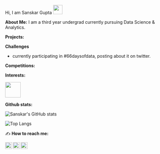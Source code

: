 Hi, I am Sanskar Gupta <img src="https://c.tenor.com/SNL9_xhZl9oAAAAj/waving-hand-joypixels.gif" width="30" height ="30"/>


**About Me:**
I am a third year undergrad currently pursuing Data Science & Analytics.


**Projects:**


**Challenges**
  - currently participating in #66daysofdata, posting about it on twitter. 


**Competitions:**


**Interests:** 

<img src="https://media.giphy.com/media/vFKqnCdLPNOKc/giphy.gif" width="50" height="50" />  


**Github stats:**

![Sanskar's GitHub stats](https://github-readme-stats.vercel.app/api?username=sanskar-16&show_icons=true&theme=tokyonight)   

![Top Langs](https://github-readme-stats.vercel.app/api/top-langs/?username=sanskar-16&layout=compact&theme=tokyonight)     


✍️ **How to reach me:** 

<a href="https://www.linkedin.com/in/sanskargupta/">
  <img align="left" alt="Sanskar's LinkedIN" width="22px" src="https://raw.githubusercontent.com/peterthehan/peterthehan/master/assets/linkedin.svg" />
</a>  
<a href="https://twitter.com/sanskar1531">
  <img align="left" alt="Sanskar Gupta | Twitter" width="22px" src="https://raw.githubusercontent.com/peterthehan/peterthehan/master/assets/twitter.svg" />
</a>  

<a href="https://open.spotify.com/user/ipp3tj23xldk1z2y276wmz0p2?si=f3c117eb2335456f&nd=1">
  <img align="left" alt="Sanskar's Spotify" width="22px" src="https://raw.githubusercontent.com/peterthehan/peterthehan/master/assets/spotify.svg" />
</a>   
<!---
Sanskar-16/Sanskar-16 is a ✨ special ✨ repository because its `README.md` (this file) appears on your GitHub profile.
You can click the Preview link to take a look at your changes.
--->

